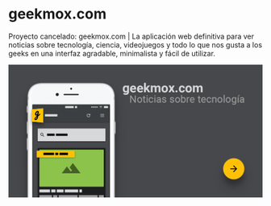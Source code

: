 # geekmox.com
Proyecto cancelado: geekmox.com | La aplicación web definitiva para ver noticias sobre tecnología, ciencia, videojuegos y todo lo que nos gusta a los geeks en una interfaz agradable, minimalista y fácil de utilizar.

![geekmox.com Cover](/geekmox-og-cover.0.jpg)
